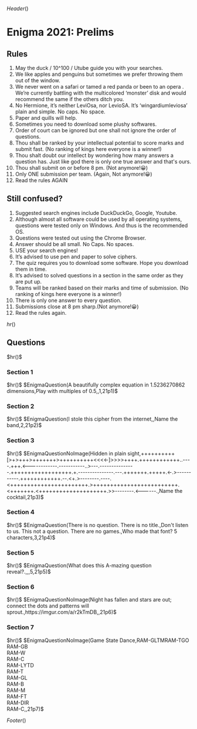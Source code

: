 $Header()$
<script src="/links/cryptojs/EnigmaAnswers.js"></script>
<script src="/links/cryptojs/sha256.js"></script>

<h1>Enigma 2021: Prelims</h1>

<h2>Rules</h2>
<ol>
<li> May the duck / 10^100 / Utube guide you with your searches.
<li> We like apples and penguins but sometimes we prefer throwing them out of the window.
<li> We never went on a safari or tamed a red panda or been to an opera . We’re currently battling with the multicolored ‘monster’ disk and would recommend the same if the others ditch you.
<li> No Hermione, it’s neither LeviOsa, nor LevioSA. It’s ‘wingardiumleviosa’ plain and simple. No caps. No space.
<li> Paper and quills will help.
<li> Sometimes you need to download some plushy softwares.
<li> Order of court can be ignored but one shall not ignore the order of questions.
<li> Thou shall be ranked by your intellectual potential to score marks and submit fast. (No ranking of kings here everyone is a winner!)
<li> Thou shalt doubt our intellect by wondering how many answers a question has. Just like god there is only one true answer and that's ours.
<li> Thou shall submit on or before 8 pm. (Not anymore!😀)
<li> Only ONE submission per team. (Again, Not anymore!😀)
<li> Read the rules AGAIN
</ol>


<h2>Still confused?</h2>
<ol>
<li>Suggested search engines include DuckDuckGo, Google, Youtube.
<li>Although almost all software could be used by all operating systems, questions were tested only on Windows. And thus is the recommended OS.
<li>Questions were tested out using the Chrome Browser.
<li>Answer should be all small. No Caps. No spaces.
<li>USE your search engines!
<li>It’s advised to use pen and paper to solve ciphers.
<li>The quiz requires you to download some software. Hope you download them in time.
<li>It’s advised to solved questions in a section in the same order as they are put up.
<li>Teams will be ranked based on their marks and time of submission. (No ranking of kings here everyone is a winner!)
<li>There is only one answer to every question.
<li>Submissions close at 8 pm sharp.(Not anymore!😀)
<li>Read the rules again.
</ol>

$hr()$

<h2>Questions</h2>
$hr()$
<div class="EnigmaSection">

<h3>Section 1</h3>
$hr()$
$EnigmaQuestion(A beautifully complex equation in 1.5236270862 dimensions,Play with multiples of 0.5,,1,21p1)$
</div>

<div class="EnigmaSection">
<h3>Section 2</h3>
$hr()$
$EnigmaQuestion(I stole this cipher from the internet,,Name the band,2,21p2)$
</div>

<div class="EnigmaSection">
<h3>Section 3</h3>
$hr()$
$EnigmaQuestionNoImage(Hidden in plain sight,++++++++++[>+>+++>+++++++>++++++++++<<<<-]>>>>++++.++++++++++++..----.+++.<------------.-----------..>---.---------------.++++++++++++++++++.+.---------------.---.+++++++.+++++.<-.>-----------.++++++++++++.--.<+.>--------.----.<+++++++++++++++++++++++.>+++++++++++++++++++++++++.<+++++++.<++++++++++++++++++++.>>--------.<------.,Name the cocktail,21p3)$
</div>

<div class="EnigmaSection">
<h3>Section 4</h3>
$hr()$
$EnigmaQuestion(There is no question. There is no title.,Don't listen to us. This not a question. There are no games.,Who made that font? 5 characters,3,21p4)$
</div>

<div class="EnigmaSection">
<h3>Section 5</h3>
$hr()$
$EnigmaQuestion(What does this A-mazing question reveal?.,,,5,21p5)$
</div>

<div class="EnigmaSection">
<h3>Section 6</h3>
$hr()$
$EnigmaQuestionNoImage(Night has fallen and stars are out; connect the dots and patterns will sprout.,https://imgur.com/a/r2kTmDB,,21p6)$
</div>

<div class="EnigmaSection">
<h3>Section 7</h3>
$hr()$
$EnigmaQuestionNoImage(Game State Dance,RAM-GLTMRAM-TGO<br>RAM-GB<br>RAM-W<br>RAM-C<br>RAM-LYTD<br>RAM-T<br>RAM-GL<br>RAM-B<br>RAM-M<br>RAM-FT<br>RAM-DIR<br>RAM-C,,21p7)$
</div>

$Footer()$
